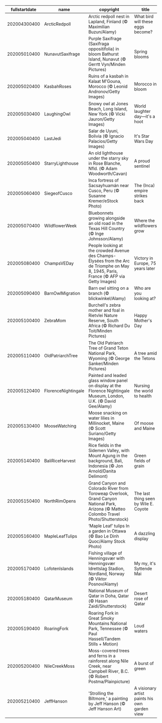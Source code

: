 |fullstartdate|name|copyright|title|image|
|--|--|--|--|--|
202004300400|ArcticRedpoll|Arctic redpoll nest in Lapland, Finland (© Maximilian Buzun/Alamy)|What bird will these eggs become?|![](/en-CA/2020/05/202004300400ArcticRedpoll.jpg)|
202005010400|NunavutSaxifrage|Purple Saxifrage (Saxifraga oppositifolia) in bloom Bathurst Island, Nunavut (© Gerrtt Vyn/Minden Pictures)|Spring blooms|![](/en-CA/2020/05/202005010400NunavutSaxifrage.jpg)|
202005020400|KasbahRoses|Ruins of a kasbah in Kalaat M'Gouna, Morocco (© Leonid Andronov/Getty Images)|Morocco in bloom|![](/en-CA/2020/05/202005020400KasbahRoses.jpg)|
202005030400|LaughingOwl|Snowy owl at Jones Beach, Long Island, New York (© Vicki Jauron/Getty Images)|World laughter day—it's a hoot|![](/en-CA/2020/05/202005030400LaughingOwl.jpg)|
202005040400|LastJedi|Salar de Uyuni, Bolivia (© Ignacio Palacios/Getty Images)|It's Star Wars Day|![](/en-CA/2020/05/202005040400LastJedi.jpg)|
202005050400|StarryLighthouse|An old lighthouse under the starry sky in Rose Blanche, Nfld. (© Adam Woodworth/Cavan)|A proud sentinel|![](/en-CA/2020/05/202005050400StarryLighthouse.jpg)|
202005060400|SiegeofCusco|Inca fortress of Sacsayhuamán near Cusco, Peru (© Susanne Kremer/eStock Photo)|The (Inca) empire strikes back|![](/en-CA/2020/05/202005060400SiegeofCusco.jpg)|
202005070400|WildflowerWeek|Bluebonnets growing alongside an old road in the Texas Hill Country (© Inge Johnsson/Alamy)|Where the wildflowers grow|![](/en-CA/2020/05/202005070400WildflowerWeek.jpg)|
202005080400|ChampsVEDay|People looking at the crowded Avenue des Champs-Élysées from the Arc de Triomphe on May 8, 1945, Paris, France (© AFP via Getty Images)|Victory in Europe, 75 years later|![](/en-CA/2020/05/202005080400ChampsVEDay.jpg)|
202005090400|BarnOwlMigration|Barn owl sitting on a branch (© blickwinkel/Alamy)|Who are you looking at?|![](/en-CA/2020/05/202005090400BarnOwlMigration.jpg)|
202005100400|ZebraMom|Burchell's zebra mother and foal in Rietvlei Nature Reserve, South Africa (© Richard Du Toit/Minden Pictures)|Happy Mother's Day|![](/en-CA/2020/05/202005100400ZebraMom.jpg)|
202005110400|OldPatriarchTree|The Old Patriarch Tree of Grand Teton National Park, Wyoming (© George Sanker/Minden Pictures)|A tree amid the Tetons|![](/en-CA/2020/05/202005110400OldPatriarchTree.jpg)|
202005120400|FlorenceNightingale|Painted and leaded glass window panel on display at the Florence Nightingale Museum, London, U.K. (© David Gee/Alamy)|Nursing the world to health|![](/en-CA/2020/05/202005120400FlorenceNightingale.jpg)|
202005130400|MooseWatching|Moose snacking on water lilies in Millinocket, Maine (© Scott Suriano/Getty Images)|Of moose and Maine|![](/en-CA/2020/05/202005130400MooseWatching.jpg)|
202005140400|BaliRiceHarvest|Rice fields in the Sidemen Valley, with Mount Agung in the background, Bali, Indonesia (© Jon Arnold/Danita Delimont)|Green fields of grain|![](/en-CA/2020/05/202005140400BaliRiceHarvest.jpg)|
202005150400|NorthRimOpens|Grand Canyon and Colorado River from Toroweap Overlook, Grand Canyon National Park, Arizona (© Matteo Colombo Travel Photo/Shutterstock)|The last thing seen by Wile E. Coyote|![](/en-CA/2020/05/202005150400NorthRimOpens.jpg)|
202005160400|MapleLeafTulips|‘Maple Leaf’ tulips In a garden in Ottawa (© Bao Le Dinh Quoc/Alamy Stock Photo)|A dazzling display|![](/en-CA/2020/05/202005160400MapleLeafTulips.jpg)|
202005170400|LofotenIslands|Fishing village of Henningsvær with Henningsvær Idrettslag Stadion, Nordland, Norway (© Viktor Posnov/Alamy)|My my, it's Syttende Mai|![](/en-CA/2020/05/202005170400LofotenIslands.jpg)|
202005180400|QatarMuseum|National Museum of Qatar in Doha, Qatar (© Hasan Zaidi/Shutterstock)|Desert rose of Qatar|![](/en-CA/2020/05/202005180400QatarMuseum.jpg)|
202005190400|RoaringFork|Roaring Fork in Great Smoky Mountains National Park, Tennessee (© Paul Hassell/Tandem Stills + Motion)|Loud waters|![](/en-CA/2020/05/202005190400RoaringFork.jpg)|
202005200400|NileCreekMoss|Moss-covered trees and ferns in a rainforest along Nile Creek, near Campbell River, B.C. (© Robert Postma/Plainpicture)|A burst of green|![](/en-CA/2020/05/202005200400NileCreekMoss.jpg)|
202005210400|JeffHanson|'Strolling the Biltmore,' a painting by Jeff Hanson (© Jeff Hanson Art)|A visionary artist paints his own garden view|![](/en-CA/2020/05/202005210400JeffHanson.jpg)|
